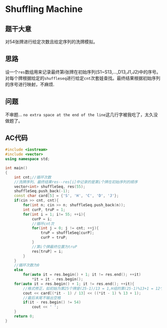 # Shuffling Machine
## 题干大意

对54张牌进行给定次数且给定序列的洗牌模拟。

## 思路

设一个`res`数组用来记录最终第i张牌在初始序列(S1~S13,...,D13,J1,J2)中的序号。对每个牌根据给定的`shuffleseq`进行给定`cnt`次套娃查找。最终结果根据初始序列的序号进行映射，不麻烦.

## 问题

不审题... `no extra space at the end of the line`这几行字被我吃了，太久没做题了。

## AC代码

```cpp linenums='1'
#include <iostream>
#include <vector>
using namespace std;

int main()
{
    int cnt;//循环次数
    //洗牌序列、最终结果res--res[i]中记录的是第i个牌在初始序列的顺序
    vector<int> shuffleSeq, res(55);
    shuffleSeq.push_back(-1);
    const char card[5] = {'S', 'H', 'C', 'D', 'J'};
    if(cin >> cnt, cnt){
        for(int n; cin >> n; shuffleSeq.push_back(n));
        int curP, truP = 1;
        for(int i = 1; i!= 55; ++i){
            curP = i;
            //循环cnt次
            for(int j = 0; j != cnt; ++j){
                truP = shuffleSeq[curP];
                curP = truP;
            }
            //第i个牌最终位置为truP
            res[truP] = i;
        }
    }
    //循环次数为0
    else
        for(auto it = res.begin() + 1; it != res.end(); ++it)
            *it = it - res.begin();
    for(auto it = res.begin() + 1; it != res.end(); ++it){
        //格式修正，如初始为第25个牌是(25-1)/13 = 1,H组的第(25-1)%13+1 = 12个，即H12
        cout << card[(*it - 1) / 13] << ((*it - 1) % 13 + 1);
        //最后末尾不输出空格
        if(it - res.begin() != 54)
            cout << ' ';
    }
    return 0;
}
```

